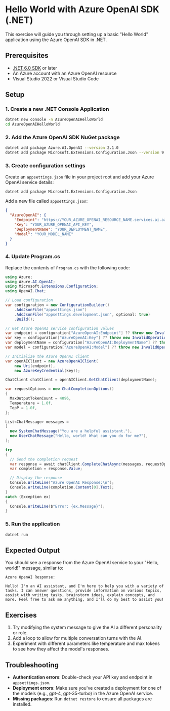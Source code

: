 # Hello World with Azure OpenAI SDK (.NET)

This exercise will guide you through setting up a basic "Hello World" application using the Azure OpenAI SDK in .NET.

## Prerequisites

- [.NET 6.0 SDK](https://dotnet.microsoft.com/download/dotnet/6.0) or later
- An Azure account with an Azure OpenAI resource
- Visual Studio 2022 or Visual Studio Code

## Setup

### 1. Create a new .NET Console Application

```bash
dotnet new console -n AzureOpenAIHelloWorld
cd AzureOpenAIHelloWorld
```

### 2. Add the Azure OpenAI SDK NuGet package

```bash
dotnet add package Azure.AI.OpenAI --version 2.1.0
dotnet add package Microsoft.Extensions.Configuration.Json --version 9.0.4
```

### 3. Create configuration settings

Create an `appsettings.json` file in your project root and add your Azure OpenAI service details:

```bash
dotnet add package Microsoft.Extensions.Configuration.Json
```

Add a new file called `appsettings.json`:

```json
{
  "AzureOpenAI": {
    "Endpoint": "https://YOUR_AZURE_OPENAI_RESOURCE_NAME.services.ai.azure.com/",
    "Key": "YOUR_AZURE_OPENAI_API_KEY",
    "DeploymentName": "YOUR_DEPLOYMENT_NAME",
    "Model": "YOUR_MODEL_NAME"
  }
}
```

### 4. Update Program.cs

Replace the contents of `Program.cs` with the following code:

```csharp
using Azure;
using Azure.AI.OpenAI;
using Microsoft.Extensions.Configuration;
using OpenAI.Chat;

// Load configuration
var configuration = new ConfigurationBuilder()
    .AddJsonFile("appsettings.json")
    .AddJsonFile("appsettings.development.json", optional: true)
    .Build();

// Get Azure OpenAI service configuration values
var endpoint = configuration["AzureOpenAI:Endpoint"] ?? throw new InvalidOperationException("Endpoint is not configured");
var key = configuration["AzureOpenAI:Key"] ?? throw new InvalidOperationException("API Key is not configured");
var deploymentName = configuration["AzureOpenAI:DeploymentName"] ?? throw new InvalidOperationException("Deployment name is not configured");
var model = configuration["AzureOpenAI:Model"] ?? throw new InvalidOperationException("Model is not configured");

// Initialize the Azure OpenAI client
var openAIClient = new AzureOpenAIClient(
    new Uri(endpoint),
    new AzureKeyCredential(key));

ChatClient chatClient = openAIClient.GetChatClient(deploymentName);

var requestOptions = new ChatCompletionOptions()
{
  MaxOutputTokenCount = 4096,
  Temperature = 1.0f,
  TopP = 1.0f,
};

List<ChatMessage> messages =
[
  new SystemChatMessage("You are a helpful assistant."),
  new UserChatMessage("Hello, world! What can you do for me?"),
];

try
{
  // Send the completion request
  var response = await chatClient.CompleteChatAsync(messages, requestOptions);
  var completion = response.Value;

  // Display the response
  Console.WriteLine("Azure OpenAI Response:\n");
  Console.WriteLine(completion.Content[0].Text);
}
catch (Exception ex)
{
  Console.WriteLine($"Error: {ex.Message}");
}
```

### 5. Run the application

```bash
dotnet run
```

## Expected Output

You should see a response from the Azure OpenAI service to your "Hello, world!" message, similar to:

```
Azure OpenAI Response:

Hello! I'm an AI assistant, and I'm here to help you with a variety of tasks. I can answer questions, provide information on various topics, assist with writing tasks, brainstorm ideas, explain concepts, and more. Feel free to ask me anything, and I'll do my best to assist you!
```

## Exercises

1. Try modifying the system message to give the AI a different personality or role.
2. Add a loop to allow for multiple conversation turns with the AI.
3. Experiment with different parameters like temperature and max tokens to see how they affect the model's responses.

## Troubleshooting

- **Authentication errors**: Double-check your API key and endpoint in `appsettings.json`.
- **Deployment errors**: Make sure you've created a deployment for one of the models (e.g., gpt-4, gpt-35-turbo) in the Azure OpenAI service.
- **Missing packages**: Run `dotnet restore` to ensure all packages are installed.